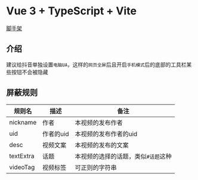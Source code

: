 # Vue 3 + TypeScript + Vite

[脚手架](https://github.com/lisonge/vite-plugin-monkey)

## 介绍

建议给抖音单独设置`电脑UA`，这样的`网页全屏`后且开启`手机模式`后的底部的工具栏某些按钮不会被隐藏

## 屏蔽规则

| 规则名    | 描述      | 备注                                |
| --------- | --------- | ----------------------------------- |
| nickname  | 作者      | 本视频的发布作者                    |
| uid       | 作者的uid | 本视频的发布作者的uid               |
| desc      | 视频文案  | 本视频的发布的文案                  |
| textExtra | 话题      | 本视频的选择的话题，类似`#话题`这种 |
| videoTag  | 视频标签  | 可正则的字符串                      |
